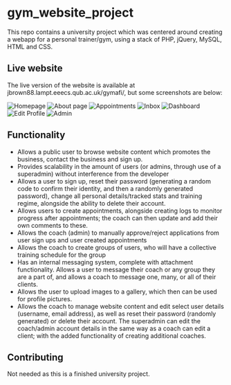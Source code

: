 # gym_website_project
This repo contains a university project which was centered around creating a webapp for a personal trainer/gym, using a stack of PHP, jQuery, MySQL, HTML and CSS. 

## Live website
The live version of the website is available at jbrown88.lampt.eeecs.qub.ac.uk/gymafi/, but some screenshots are below:

![Homepage](https://i.imgur.com/N6FhYJc.jpg)
![About page](https://i.imgur.com/daZvzfL.png)
![Appointments](https://i.imgur.com/cTF3Qp7.png)
![Inbox](https://i.imgur.com/IZZAc6W.png)
![Dashboard](https://i.imgur.com/Qnv6bqq.png)
![Edit Profile](https://i.imgur.com/SolN9OG.png)
![Admin](https://i.imgur.com/3r4bQz6.png)



## Functionality
- Allows a public user to browse website content which promotes the business, contact the business and sign up.
- Provides scalability in the amount of users (or admins, through use of a superadmin) without interference from the developer
- Allows a user to sign up, reset their password (generating a random code to confirm their identity, and then a randomly generated password), change all personal details/tracked stats and training regime, alongside the ability to delete their account.
- Allows users to create appointments, alongside creating logs to monitor progress after appointments; the coach can then update and add their own comments to these.
- Allows the coach (admin) to manually approve/reject applications from user sign ups and user created appointments
- Allows the coach to create groups of users, who will have a collective training schedule for the group
- Has an internal messaging system, complete with attachment functionality. Allows a user to message their coach or any group they are a part of, and allows a coach to message one, many, or all of their clients.
- Allows the user to upload images to a gallery, which then can be used for profile pictures.
- Allows the coach to manage website content and edit select user details (username, email address), as well as reset their password (randomly generated) or delete their account. The superadmin can edit the coach/admin account details in the same way as a coach can edit a client; with the added functionality of creating additional coaches.

## Contributing

Not needed as this is a finished university project.

